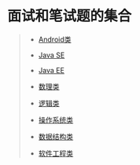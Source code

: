 # 面试和笔试题的集合

>* [Android类](https://github.com/shencang/note/blob/master/Interview%26WrittenExamination/Android.md)
>
>* [Java SE](https://github.com/shencang/note/blob/master/Interview%26WrittenExamination/JavaSE.md)
>
>* [Java EE](https://github.com/shencang/note/blob/master/Interview%26WrittenExamination/JavaEE.md)
>
>* [数理类](https://github.com/shencang/note/blob/master/Interview%26WrittenExamination/Mathematics.md)
>
>* [逻辑类](https://github.com/shencang/note/blob/master/Interview%26WrittenExamination/Logic.md)
>
>* [操作系统类](https://github.com/shencang/note/blob/master/Interview%26WrittenExamination/OS.md)
>
>* [数据结构类](https://github.com/shencang/note/blob/master/Interview%26WrittenExamination/DataStructure.md)
>
>* [软件工程类](https://github.com/shencang/note/blob/master/Interview%26WrittenExamination/SoftwareEngineering.md)
